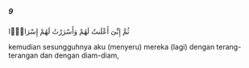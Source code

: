 ##### 9

<span class="ayah">ثُمَّ إِنِّىٓ أَعْلَنتُ لَهُمْ وَأَسْرَرْتُ لَهُمْ إِسْرَارًۭا</span>

<span class="ayah_translation">kemudian sesungguhnya aku (menyeru) mereka (lagi) dengan terang-terangan dan dengan diam-diam,</span>
